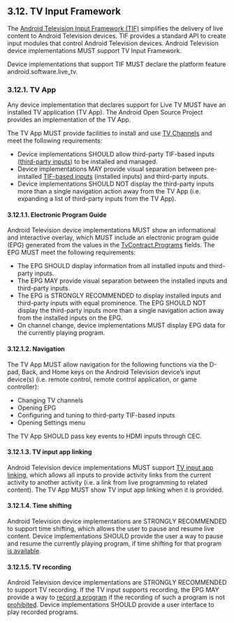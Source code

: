 ## 3.12\. TV Input Framework

The [Android Television Input Framework (TIF)](http://source.android.com/devices/tv/index.html)
simplifies the delivery of live content to Android Television devices. TIF
provides a standard API to create input modules that control Android Television
devices. Android Television device implementations MUST support TV Input
Framework.

Device implementations that support TIF MUST declare the platform feature
android.software.live_tv.

### 3.12.1\. TV App

Any device implementation that declares support for Live TV MUST have an
installed TV application (TV App). The Android Open Source Project provides an
implementation of the TV App.

The TV App MUST provide facilities to install and use
[TV Channels](http://developer.android.com/reference/android/media/tv/TvContract.Channels.html)
and meet the following requirements:

*   Device implementations SHOULD allow third-party TIF-based inputs
    ([third-party inputs](https://source.android.com/devices/tv/index.html#third-party_input_example))
    to be installed and managed.
*   Device implementations MAY provide visual separation between pre-installed
    [TIF-based inputs](https://source.android.com/devices/tv/index.html#tv_inputs)
    (installed inputs) and third-party inputs.
*   Device implementations SHOULD NOT display the third-party inputs more than a
    single navigation action away from the TV App (i.e. expanding a list of
    third-party inputs from the TV App).

#### 3.12.1.1\. Electronic Program Guide

Android Television device implementations MUST show an informational and
interactive overlay, which MUST include an electronic program guide (EPG)
generated from the values in the
[TvContract.Programs](https://developer.android.com/reference/android/media/tv/TvContract.Programs.html)
fields. The EPG MUST meet the following requirements:

*   The EPG SHOULD display information from all installed inputs and third-party
    inputs.
*   The EPG MAY provide visual separation between the installed inputs and
    third-party inputs.
*   The EPG is STRONGLY RECOMMENDED to display installed inputs and third-party
    inputs with equal prominence. The EPG SHOULD NOT display the third-party
    inputs more than a single navigation action away from the installed inputs
    on the EPG.
*   On channel change, device implementations MUST display EPG data for the
    currently playing program.

#### 3.12.1.2\. Navigation

The TV App MUST allow navigation for the following functions via the D-pad,
Back, and Home keys on the Android Television device’s input device(s)
(i.e. remote control, remote control application, or game controller):

*   Changing TV channels
*   Opening EPG
*   Configuring and tuning to third-party TIF-based inputs
*   Opening Settings menu

The TV App SHOULD pass key events to HDMI inputs through CEC.

#### 3.12.1.3\. TV input app linking

Android Television device implementations MUST support
[TV input app linking](http://developer.android.com/reference/android/media/tv/TvContract.Channels.html#COLUMN_APP_LINK_INTENT_URI),
which allows all inputs to provide activity links from the current activity to
another activity (i.e. a link from live programming to related content). The TV
App MUST show TV input app linking when it is provided.

#### 3.12.1.4\. Time shifting

Android Television device implementations are STRONGLY RECOMMENDED to support time shifting, which
allows the user to pause and resume live content. Device implementations SHOULD
provide the user a way to pause and resume the currently playing program, if
time shifting for that program
[is available](https://developer.android.com/reference/android/media/tv/TvInputManager.html#TIME_SHIFT_STATUS_AVAILABLE). 

#### 3.12.1.5\. TV recording

Android Television device implementations are STRONGLY RECOMMENDED to support
TV recording. If the TV input supports recording, the EPG MAY provide a way to
[record a program](https://developer.android.com/reference/android/media/tv/TvInputInfo.html#canRecord%28%29)
if the recording of such a program is not
[prohibited](https://developer.android.com/reference/android/media/tv/TvContract.Programs.html#COLUMN_RECORDING_PROHIBITED).
Device implementations SHOULD provide a user interface to play recorded programs.
